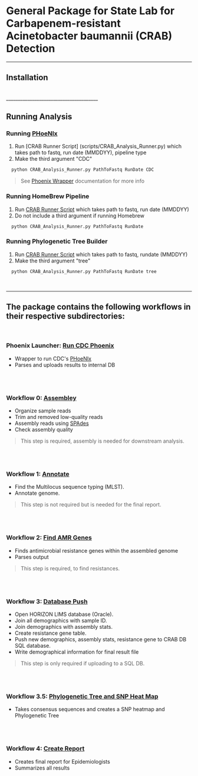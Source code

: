 
# General Package for State Lab for Carbapenem-resistant Acinetobacter baumannii (CRAB) Detection
_______________________________________

## Installation

<br />
_______________________________________

## Running Analysis

### Running [PHoeNIx](https://github.com/CDCgov/phoenix)
  1. Run [CRAB Runner Script] (scripts/CRAB_Analysis_Runner.py) which takes path to fastq, run date (MMDDYY), pipeline type
  2. Make the third argument "CDC"

```python 
  python CRAB_Analysis_Runner.py PathToFastq RunDate CDC
```
 
 > See [Phoenix Wrapper](docs/WF_Phoenix.md) documentation for more info

### Running HomeBrew Pipeline
  1. Run [CRAB Runner Script](scripts/CRAB_Analysis_Runner.py) which takes path to fastq, run date (MMDDYY)
  2. Do not include a third argument if running Homebrew

```python 
  python CRAB_Analysis_Runner.py PathToFastq RunDate
```

### Running Phylogenetic Tree Builder
  1. Run [CRAB Runner Script](scripts/CRAB_Analysis_Runner.py) which takes path to fastq, rundate (MMDDYY)
  2. Make the third argument "tree"

```python 
  python CRAB_Analysis_Runner.py PathToFastq RunDate tree
```

<br />


_______________________________________

## The package contains the following workflows in their respective subdirectories:

<br />

### **Phoenix Launcher:** [Run CDC Phoenix](docs/WF_Phoenix.md)
 - Wrapper to run CDC's [PHoeNIx](https://github.com/CDCgov/phoenix)
 - Parses and uploads results to internal DB  

<br />
<br />

### **Workflow 0:** [Assembley](docs/WF_0_Assembler.md)
 - Organize sample reads
 - Trim and removed low-quality reads
 - Assembly reads using [SPAdes](https://github.com/ablab/spades)
 - Check assembly quality  

  > This step is required, assembly is needed for downstream analysis.<br>

<br />
<br />

### **Workflow 1:** [Annotate](docs/WF_1_Annotate.md)
 - Find the Multilocus sequence typing (MLST).
 - Annotate genome.  

  > This step is not required but is needed for the final report.<br>

<br />
<br />

### **Workflow 2:** [Find AMR Genes](docs/WF_2_FindAMR.md)
 - Finds antimicrobial resistance genes within the assembled genome
 - Parses output

  > This step is required, to find resistances.
  
<br />
<br />

### **Workflow 3:** [Database Push](docs/WF_3_DB.md)
 - Open HORIZON LIMS database (Oracle).
 - Join all demographics with sample ID.
 - Join demographics with assembly stats.
 - Create resistance gene table.
 - Push new demographics, assembly stats, resistance gene to CRAB DB SQL database.
 - Write demographical information for final result file

  > This step is only required if uploading to a SQL DB.
 
<br />
<br />

### **Workflow 3.5:** [Phylogenetic Tree and SNP Heat Map](docs/WF_3_5_SNP_Phylo.md)
 - Takes consensus sequences and creates a SNP heatmap and Phylogenetic Tree
 
<br />
<br />

### **Workflow 4:** [Create Report](docs/WF_4_final_report.md)
 - Creates final report for Epidemiologists
 - Summarizes all results
  
<br />
<br />



